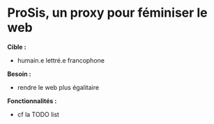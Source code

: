 # ProSis, un proxy pour féminiser le web

**Cible :** 
* humain.e lettré.e francophone

**Besoin :**
* rendre le web plus égalitaire 

**Fonctionnalités :** 
* cf la TODO list
